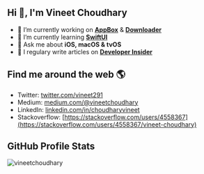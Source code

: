 ## Hi 👋, I'm Vineet Choudhary
- 🔭 I’m currently working on **[AppBox](https://github.com/vineetchoudhary/AppBox-iOSAppsWirelessInstallation)** & **[Downloader](https://github.com/vineetchoudhary/Downloader-for-Apple-Developers)**
- 🌱 I’m currently learning **[SwiftUI](https://github.com/vineetchoudhary/100-days-of-SwiftUI)**
- 💬 Ask me about **iOS, macOS & tvOS**
- 📝 I regulary write articles on **[Developer Insider](https://developerinsider.co)**

## Find me around the web 🌎
- Twitter: [twitter.com/vineet291](https://twitter.com/vineet291)
- Medium: [medium.com/@vineetchoudhary](https://medium.com/@vineetchoudhary)
- LinkedIn: [linkedin.com/in/choudharyvineet](https://linkedin.com/in/choudharyvineet)
- Stackoverflow: [https://stackoverflow.com/users/4558367](https://stackoverflow.com/users/4558367/vineet-choudhary)

## GitHub Profile Stats
<img src="https://github-readme-stats.vercel.app/api?username=vineetchoudhary&show_icons=true&count_private=true&include_all_commits=true&theme=graywhite&hide_title=true" alt="vineetchoudhary" />
